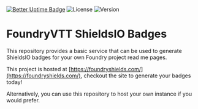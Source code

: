[![Better Uptime Badge](https://betteruptime.com/status-badges/v1/monitor/d8wv.svg)](https://status.vig.vg)
![License](https://img.shields.io/github/license/vigoren/foundryvtt-shields-io-badge)
![Version](https://img.shields.io/github/package-json/v/vigoren/foundryvtt-shields-io-badge)

# FoundryVTT ShieldsIO Badges

This repository provides a basic service that can be used to generate ShieldsIO badges for your own Foundry project read me pages.

This project is hosted at [https://foundryshields.com/](https://foundryshields.com/), checkout the site to generate your badges today!

Alternatively, you can use this repository to host your own instance if you would prefer.

